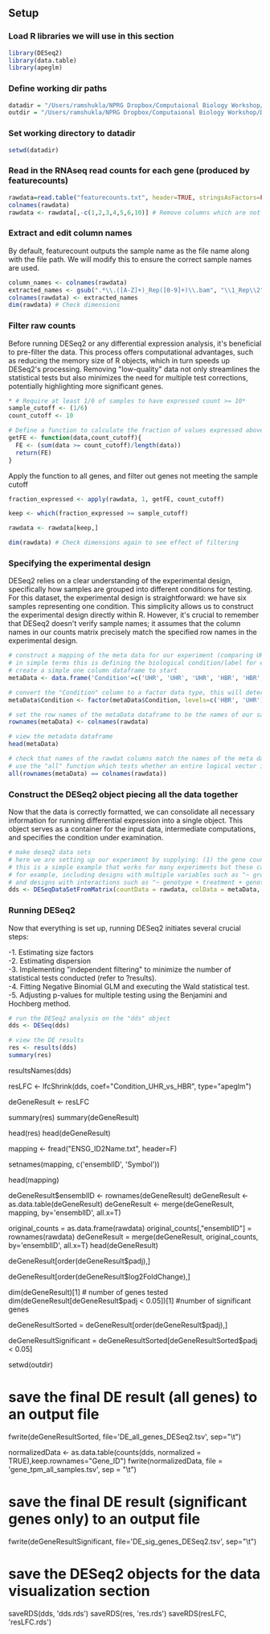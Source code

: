 ## Setup

### Load R libraries we will use in this section

```R
library(DESeq2)
library(data.table)
library(apeglm)
```
### Define working dir paths

```R
datadir = "/Users/ramshukla/NPRG Dropbox/Computaional Biology Workshop/Day2/Differential Expression"
outdir = "/Users/ramshukla/NPRG Dropbox/Computaional Biology Workshop/Day2/Differential Expression/DE_Results"
```
### Set working directory to datadir

```R
setwd(datadir)
```
### Read in the RNAseq read counts for each gene (produced by featurecounts)

```R
rawdata=read.table("featurecounts.txt", header=TRUE, stringsAsFactors=FALSE, row.names=1)
colnames(rawdata)
rawdata <- rawdata[,-c(1,2,3,4,5,6,10)] # Remove columns which are not required
```
### Extract and edit column names
By default, featurecount outputs the sample name as the file name along with the file path. We will modify this to ensure the correct sample names are used.

```R
column_names <- colnames(rawdata)
extracted_names <- gsub(".*\\.([A-Z]+)_Rep([0-9]+)\\.bam", "\\1_Rep\\2", column_names) # Extract "HBR_RepX" and "UHR_RepX" from column names
colnames(rawdata) <- extracted_names
dim(rawdata) # Check dimensions
```
### Filter raw counts
Before running DESeq2 or any differential expression analysis, it's beneficial to pre-filter the data. This process offers computational advantages, such as reducing the memory size of R objects, which in turn speeds up DESeq2's processing. Removing "low-quality" data not only streamlines the statistical tests but also minimizes the need for multiple test corrections, potentially highlighting more significant genes.

```R
* # Require at least 1/6 of samples to have expressed count >= 10*
sample_cutoff <- (1/6)
count_cutoff <- 10

# Define a function to calculate the fraction of values expressed above the count cutoff
getFE <- function(data,count_cutoff){
  FE <- (sum(data >= count_cutoff)/length(data))
  return(FE)
}
```
Apply the function to all genes, and filter out genes not meeting the sample cutoff

```R
fraction_expressed <- apply(rawdata, 1, getFE, count_cutoff)

keep <- which(fraction_expressed >= sample_cutoff)

rawdata <- rawdata[keep,]

dim(rawdata) # Check dimensions again to see effect of filtering
```
### Specifying the experimental design
DESeq2 relies on a clear understanding of the experimental design, specifically how samples are grouped into different conditions for testing. For this dataset, the experimental design is straightforward: we have six samples representing one condition. This simplicity allows us to construct the experimental design directly within R. However, it's crucial to remember that DESeq2 doesn't verify sample names; it assumes that the column names in our counts matrix precisely match the specified row names in the experimental design.

```R
# construct a mapping of the meta data for our experiment (comparing UHR cell lines to HBR brain tissues)
# in simple terms this is defining the biological condition/label for each experimental replicate
# create a simple one column dataframe to start
metaData <- data.frame('Condition'=c('UHR', 'UHR', 'UHR', 'HBR', 'HBR', 'HBR'))

# convert the "Condition" column to a factor data type, this will determine the direction of log2 fold-changes for the genes (i.e. up or down regulated)
metaData$Condition <- factor(metaData$Condition, levels=c('HBR', 'UHR'))

# set the row names of the metaData dataframe to be the names of our sample replicates from the read counts matrix
rownames(metaData) <- colnames(rawdata)

# view the metadata dataframe
head(metaData)

# check that names of the rawdat columns match the names of the meta data rows
# use the "all" function which tests whether an entire logical vector is TRUE
all(rownames(metaData) == colnames(rawdata))
```
### Construct the DESeq2 object piecing all the data together
Now that the data is correctly formatted, we can consolidate all necessary information for running differential expression into a single object. This object serves as a container for the input data, intermediate computations, and specifies the condition under examination.

```R
# make deseq2 data sets
# here we are setting up our experiment by supplying: (1) the gene counts matrix, (2) the sample/replicate for each column, and (3) the biological conditions we wish to compare.
# this is a simple example that works for many experiments but these can also get more complex
# for example, including designs with multiple variables such as "~ group + condition",
# and designs with interactions such as "~ genotype + treatment + genotype:treatment".
dds <- DESeqDataSetFromMatrix(countData = rawdata, colData = metaData, design = ~Condition)
```
### Running DESeq2
Now that everything is set up, running DESeq2 initiates several crucial steps:

-1. Estimating size factors  
-2. Estimating dispersion  
-3. Implementing "independent filtering" to minimize the number of statistical tests conducted (refer to ?results).    
-4. Fitting Negative Binomial GLM and executing the Wald statistical test.    
-5. Adjusting p-values for multiple testing using the Benjamini and Hochberg method.    

```R
# run the DESeq2 analysis on the "dds" object
dds <- DESeq(dds)

# view the DE results
res <- results(dds)
summary(res)
```

resultsNames(dds)

resLFC <- lfcShrink(dds, coef="Condition_UHR_vs_HBR", type="apeglm")

deGeneResult <- resLFC

summary(res)
summary(deGeneResult)

head(res)
head(deGeneResult)

mapping <- fread("ENSG_ID2Name.txt", header=F)

setnames(mapping, c('ensemblID', 'Symbol'))

head(mapping)

deGeneResult$ensemblID <- rownames(deGeneResult)
deGeneResult <- as.data.table(deGeneResult)
deGeneResult <- merge(deGeneResult, mapping, by='ensemblID', all.x=T)


original_counts = as.data.frame(rawdata)
original_counts[,"ensemblID"] = rownames(rawdata)
deGeneResult = merge(deGeneResult, original_counts, by='ensemblID', all.x=T)
head(deGeneResult)


deGeneResult[order(deGeneResult$padj),]

deGeneResult[order(deGeneResult$log2FoldChange),]

dim(deGeneResult)[1] # number of genes tested
dim(deGeneResult[deGeneResult$padj < 0.05])[1] #number of significant genes

deGeneResultSorted = deGeneResult[order(deGeneResult$padj),]

deGeneResultSignificant = deGeneResultSorted[deGeneResultSorted$padj < 0.05]


setwd(outdir)

# save the final DE result (all genes)  to an output file
fwrite(deGeneResultSorted, file='DE_all_genes_DESeq2.tsv', sep="\t")

normalizedData <- as.data.table(counts(dds, normalized = TRUE),keep.rownames="Gene_ID")
fwrite(normalizedData, file = 'gene_tpm_all_samples.tsv', sep = "\t")

# save the final DE result (significant genes only)  to an output file
fwrite(deGeneResultSignificant, file='DE_sig_genes_DESeq2.tsv', sep="\t")

# save the DESeq2 objects for the data visualization section
saveRDS(dds, 'dds.rds')
saveRDS(res, 'res.rds')
saveRDS(resLFC, 'resLFC.rds')




